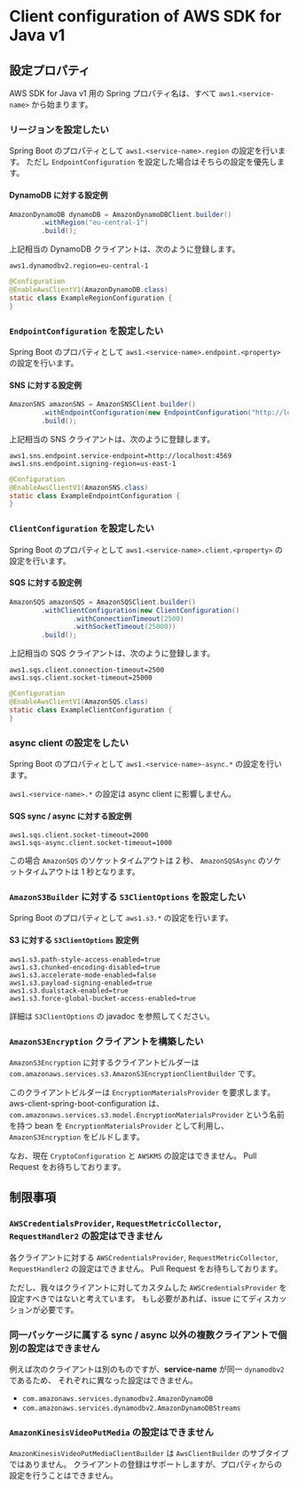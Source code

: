 # Client configuration of AWS SDK for Java v1

## 設定プロパティ

AWS SDK for Java v1 用の Spring プロパティ名は、すべて `aws1.<service-name>` から始まります。

### リージョンを設定したい

Spring Boot のプロパティとして `aws1.<service-name>.region` の設定を行います。
ただし `EndpointConfiguration` を設定した場合はそちらの設定を優先します。

#### DynamoDB に対する設定例

```java
AmazonDynamoDB dynamoDB = AmazonDynamoDBClient.builder()
		.withRegion("eu-central-1")
		.build();
```

上記相当の DynamoDB クライアントは、次のように登録します。

```properties
aws1.dynamodbv2.region=eu-central-1
```

```java
@Configuration
@EnableAwsClientV1(AmazonDynamoDB.class)
static class ExampleRegionConfiguration {
}
```


### `EndpointConfiguration` を設定したい

Spring Boot のプロパティとして `aws1.<service-name>.endpoint.<property>` の設定を行います。

#### SNS に対する設定例

```java
AmazonSNS amazonSNS = AmazonSNSClient.builder()
		.withEndpointConfiguration(new EndpointConfiguration("http://localhost:4569", "us-east-1"))
		.build();
```

上記相当の SNS クライアントは、次のように登録します。

```properties
aws1.sns.endpoint.service-endpoint=http://localhost:4569
aws1.sns.endpoint.signing-region=us-east-1
```

```java
@Configuration
@EnableAwsClientV1(AmazonSNS.class)
static class ExampleEndpointConfiguration {
}
```


### `ClientConfiguration` を設定したい

Spring Boot のプロパティとして `aws1.<service-name>.client.<property>` の設定を行います。

#### SQS に対する設定例

```java
AmazonSQS amazonSQS = AmazonSQSClient.builder()
		.withClientConfiguration(new ClientConfiguration()
				.withConnectionTimeout(2500)
				.withSocketTimeout(25000))
		.build();
```

上記相当の SQS クライアントは、次のように登録します。

```properties
aws1.sqs.client.connection-timeout=2500
aws1.sqs.client.socket-timeout=25000
```

```java
@Configuration
@EnableAwsClientV1(AmazonSQS.class)
static class ExampleClientConfiguration {
}
```

 
### async client の設定をしたい

Spring Boot のプロパティとして `aws1.<service-name>-async.*` の設定を行います。

`aws1.<service-name>.*` の設定は async client に影響しません。

#### SQS sync / async に対する設定例

```properties
aws1.sqs.client.socket-timeout=2000
aws1.sqs-async.client.socket-timeout=1000
```

この場合 `AmazonSQS` のソケットタイムアウトは 2 秒、
`AmazonSQSAsync` のソケットタイムアウトは 1 秒となります。

### `AmazonS3Builder` に対する `S3ClientOptions` を設定したい

Spring Boot のプロパティとして `aws1.s3.*` の設定を行います。

#### S3 に対する `S3ClientOptions` 設定例

```properties
aws1.s3.path-style-access-enabled=true
aws1.s3.chunked-encoding-disabled=true
aws1.s3.accelerate-mode-enabled=false
aws1.s3.payload-signing-enabled=true
aws1.s3.dualstack-enabled=true
aws1.s3.force-global-bucket-access-enabled=true
```

詳細は `S3ClientOptions` の javadoc を参照してください。

### `AmazonS3Encryption` クライアントを構築したい

`AmazonS3Encryption` に対するクライアントビルダーは
`com.amazonaws.services.s3.AmazonS3EncryptionClientBuilder` です。

このクライアントビルダーは `EncryptionMaterialsProvider` を要求します。
aws-client-spring-boot-configuration は、
`com.amazonaws.services.s3.model.EncryptionMaterialsProvider`
という名前を持つ bean を `EncryptionMaterialsProvider` として利用し、
`AmazonS3Encryption` をビルドします。

なお、現在 `CryptoConfiguration` と `AWSKMS` の設定はできません。
Pull Request をお待ちしております。


## 制限事項

### `AWSCredentialsProvider`, `RequestMetricCollector`, `RequestHandler2` の設定はできません

各クライアントに対する `AWSCredentialsProvider`, `RequestMetricCollector`, `RequestHandler2` の設定はできません。
Pull Request をお待ちしております。

ただし、我々はクライアントに対してカスタムした `AWSCredentialsProvider` を設定すべきではないと考えています。
もし必要があれば、issue にてディスカッションが必要です。

### 同一パッケージに属する sync / async 以外の複数クライアントで個別の設定はできません

例えば次のクライアントは別のものですが、**service-name** が同一 `dynamodbv2` であるため、
それぞれに異なった設定はできません。

* `com.amazonaws.services.dynamodbv2.AmazonDynamoDB`
* `com.amazonaws.services.dynamodbv2.AmazonDynamoDBStreams`

### `AmazonKinesisVideoPutMedia` の設定はできません

`AmazonKinesisVideoPutMediaClientBuilder` は `AwsClientBuilder` のサブタイプではありません。
クライアントの登録はサポートしますが、プロパティからの設定を行うことはできません。
